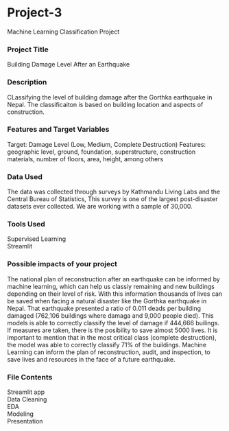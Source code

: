 # Project-3
Machine Learning Classification Project

### Project Title
Building Damage Level After an Earthquake

### Description
CLassifying the level of building damage after the Gorthka earthquake in Nepal. The classificaiton is based on building location and aspects of construction.  

### Features and Target Variables
Target: Damage Level (Low, Medium, Complete Destruction)
Features: geographic level, ground, foundation, superstructure, construction materials, number of floors, area, height, among others

### Data Used 
The data was collected through surveys by Kathmandu Living Labs and the Central Bureau of Statistics, This survey is one of the largest post-disaster datasets ever collected. We are working with a sample of 30,000.

### Tools Used 
Supervised Learning\
Streamlit

### Possible impacts of your project
The national plan of reconstruction after an earthquake can be informed by machine learning, which can help us classiy remaining and new buildings depending on their level of risk. With this information thousands of lives can be saved when facing a natural disaster like the Gorthka earthquake in Nepal. That earthquake presented a ratio of 0.011 deads per building damaged (762,106 buildings where damaga and 9,000 people died). This models is able to correctly classify the level of damage if 444,666 builings. If measures are taken, there is the posibility to save almost 5000 lives. It is important to mention that in the most critical class (complete destruction), the model was able to correctly classify 71% of the buildings. Machine Learning can inform the plan of reconstruction, audit, and inspection, to save lives and resources in the face of a future earthquake. 

### File Contents
Streamlit app\
Data Cleaning\
EDA\
Modeling\
Presentation
